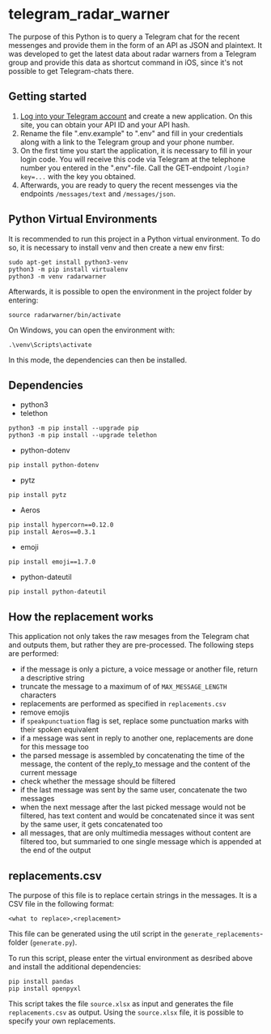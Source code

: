 # telegram_radar_warner

The purpose of this Python is to query a Telegram chat for the recent messenges and provide them in the form of an API as JSON and plaintext. It was developed to get the latest data about radar warners from a Telegram group and provide this data as shortcut command in iOS, since it's not possible to get Telegram-chats there. 

## Getting started
1) [Log into your Telegram account](https://my.telegram.org/) and create a new application. On this site, you can obtain your API ID and your API hash.
2) Rename the file ".env.example" to ".env" and fill in your credentials along with a link to the Telegram group and your phone number.
3) On the first time you start the application, it is necessary to fill in your login code. You will receive this code via Telegram at the telephone number you entered in the ".env"-file. Call the GET-endpoint `/login?key=...` with the key you obtained.
4) Afterwards, you are ready to query the recent messenges via the endpoints `/messages/text` and `/messages/json`. 

## Python Virtual Environments

It is recommended to run this project in a Python virtual environment. To do so, it is necessary to install venv and then create a new env first:

```
sudo apt-get install python3-venv
python3 -m pip install virtualenv
python3 -m venv radarwarner
```

Afterwards, it is possible to open the environment in the project folder by entering:

```
source radarwarner/bin/activate
```

On Windows, you can open the environment with:
```	
.\venv\Scripts\activate
```

In this mode, the dependencies can then be installed.

## Dependencies

- python3
- telethon
```
python3 -m pip install --upgrade pip
python3 -m pip install --upgrade telethon
``` 
- python-dotenv
```
pip install python-dotenv
```
- pytz
```
pip install pytz
```
- Aeros
```
pip install hypercorn==0.12.0
pip install Aeros==0.3.1
```
- emoji
```
pip install emoji==1.7.0
```
- python-dateutil
```
pip install python-dateutil
```

## How the replacement works
This application not only takes the raw mesages from the Telegram chat and outputs them, but rather they are pre-processed. The following steps are performed:

- if the message is only a picture, a voice message or another file, return a descriptive string
- truncate the message to a maximum of of `MAX_MESSAGE_LENGTH` characters
- replacements are performed as specified in `replacements.csv`
- remove emojis
- if `speakpunctuation` flag is set, replace some punctuation marks with their spoken equivalent
- if a message was sent in reply to another one, replacements are done for this message too
- the parsed message is assembled by concatenating the time of the message, the content of the reply_to message and the content of the current message
- check whether the message should be filtered
- if the last message was sent by the same user, concatenate the two messages
- when the next message after the last picked message would not be filtered, has text content and would be concatenated since it was sent by the same user, it gets concatenated too
- all messages, that are only multimedia messages without content are filtered too, but summaried to one single message which is appended at the end of the output

## replacements.csv
The purpose of this file is to replace certain strings in the messages. It is a CSV file in the following format:
```	
<what to replace>,<replacement>
```

This file can be generated using the util script in the `generate_replacements`-folder (`generate.py`).

To run this script, please enter the virtual environment as desribed above and install the additional dependencies:
```
pip install pandas
pip install openpyxl
```

This script takes the file `source.xlsx` as input and generates the file `replacements.csv` as output. Using the `source.xlsx` file, it is possible to specify your own replacements. 